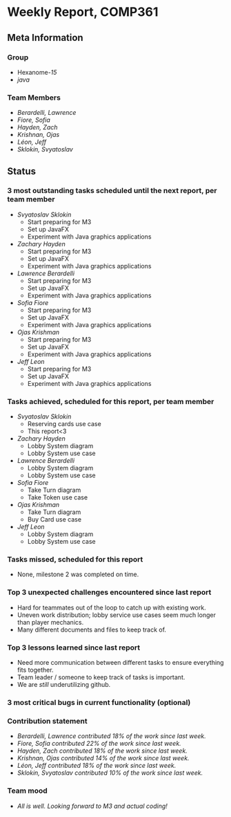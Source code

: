 # Weekly Report, COMP361

## Meta Information

### Group

 * Hexanome-*15*
 * *java*

### Team Members

 * *Berardelli, Lawrence*
 * *Fiore, Sofia*
 * *Hayden, Zach*
 * *Krishnan, Ojas*
 * *Léon, Jeff*
 * *Sklokin, Svyatoslav*

## Status

### 3 most outstanding tasks scheduled until the next report, per team member

 * *Svyatoslav Sklokin*
   * Start preparing for M3
   * Set up JavaFX
   * Experiment with Java graphics applications
 * *Zachary Hayden*
   * Start preparing for M3
   * Set up JavaFX
   * Experiment with Java graphics applications
 * *Lawrence Berardelli*
   * Start preparing for M3
   * Set up JavaFX
   * Experiment with Java graphics applications
 * *Sofia Fiore*
   * Start preparing for M3
   * Set up JavaFX
   * Experiment with Java graphics applications
 * *Ojas Krishman*
   * Start preparing for M3
   * Set up JavaFX
   * Experiment with Java graphics applications
 * *Jeff Leon*
   * Start preparing for M3
   * Set up JavaFX
   * Experiment with Java graphics applications

### Tasks achieved, scheduled for this report, per team member

 * *Svyatoslav Sklokin*
   * Reserving cards use case
   * This report<3
 * *Zachary Hayden*
   * Lobby System diagram
   * Lobby System use case
 * *Lawrence Berardelli*
   * Lobby System diagram
   * Lobby System use case
 * *Sofia Fiore*
   * Take Turn diagram
   * Take Token use case
 * *Ojas Krishman*
   * Take Turn diagram
   * Buy Card use case
 * *Jeff Leon*
   * Lobby System diagram
   * Lobby System use case

### Tasks missed, scheduled for this report

 * None, milestone 2 was completed on time.

### Top 3 unexpected challenges encountered since last report

 * Hard for teammates out of the loop to catch up with existing work.
 * Uneven work distribution; lobby service use cases seem much longer than player mechanics.
 * Many different documents and files to keep track of.


### Top 3 lessons learned since last report

 * Need more communication between different tasks to ensure everything fits together.
 * Team leader / someone to keep track of tasks is important.
 * We are _still_ underutilizing github.


### 3 most critical bugs in current functionality (optional)



### Contribution statement

 * *Berardelli, Lawrence contributed 18% of the work since last week.*
 * *Fiore, Sofia contributed 22% of the work since last week.*
 * *Hayden, Zach contributed 18% of the work since last week.*
 * *Krishnan, Ojas contributed 14% of the work since last week.*
 * *Léon, Jeff contributed 18% of the work since last week.*
 * *Sklokin, Svyatoslav contributed 10% of the work since last week.*

### Team mood

 * *All is well. Looking forward to M3 and actual coding!*
